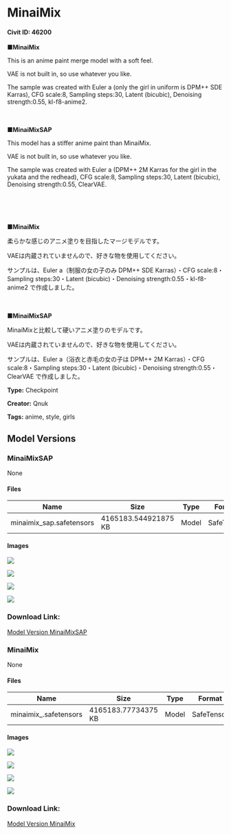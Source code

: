 # MinaiMix

#### Civit ID: 46200

<p><strong>■MinaiMix</strong></p><p>This is an anime paint merge model with a soft feel.</p><p>VAE is not built in, so use whatever you like.</p><p>The sample was created with Euler a (only the girl in uniform is DPM++ SDE Karras), CFG scale:8, Sampling steps:30, Latent (bicubic), Denoising strength:0.55, kl-f8-anime2.</p><p>　</p><p><strong>■MinaiMixSAP</strong></p><p>This model has a stiffer anime paint than MinaiMix.</p><p>VAE is not built in, so use whatever you like.</p><p>The sample was created with Euler a (DPM++ 2M Karras for the girl in the yukata and the redhead), CFG scale:8, Sampling steps:30, Latent (bicubic), Denoising strength:0.55, ClearVAE.</p><p>　</p><p>　</p><p><strong>■MinaiMix</strong></p><p>柔らかな感じのアニメ塗りを目指したマージモデルです。</p><p>VAEは内蔵されていませんので、好きな物を使用してください。</p><p>サンプルは、Euler a（制服の女の子のみ DPM++ SDE Karras）・CFG scale:8・Sampling steps:30・Latent (bicubic)・Denoising strength:0.55・kl-f8-anime2 で作成しました。</p><p>　</p><p><strong>■MinaiMixSAP</strong></p><p>MinaiMixと比較して硬いアニメ塗りのモデルです。</p><p>VAEは内蔵されていませんので、好きな物を使用してください。</p><p>サンプルは、Euler a（浴衣と赤毛の女の子は DPM++ 2M Karras）・CFG scale:8・Sampling steps:30・Latent (bicubic)・Denoising strength:0.55・ClearVAE で作成しました。</p>

**Type:** Checkpoint

**Creator:** Qnuk

**Tags:** anime, style, girls

## Model Versions

### MinaiMixSAP

None

#### Files

| Name | Size | Type | Format | Download Url | AutoV1 | AutoV2 | SHA256 | CRC32 | BLAKE3 |
| --- | --- | --- | --- | --- | --- | --- | --- | --- | --- |
| minaimix_sap.safetensors | 4165183.544921875 KB | Model | SafeTensor | https://civitai.com/api/download/models/62998 | DE35492A | E3D466945B | E3D466945BE1ABF2F31279503D3DEDD2FABBAE0BD0D4012A90F4B53722A52C4C | 5CCD7AAD | EEC6D411E4403CF415C75023DAE416ED3BA1BC0FD3D8F5B0B56499A8E4BCEEE3 |

#### Images

<p><img src="https://image.civitai.com/xG1nkqKTMzGDvpLrqFT7WA/3823e64d-1ece-4ab5-b051-212230a36fd3/width=450/693825.jpeg" /></p>

<p><img src="https://image.civitai.com/xG1nkqKTMzGDvpLrqFT7WA/aa0e0dea-ab1a-4d73-a5ec-a3f4b6abb0c2/width=450/693826.jpeg" /></p>

<p><img src="https://image.civitai.com/xG1nkqKTMzGDvpLrqFT7WA/97a4e842-312c-4e87-8ef5-07af734baff4/width=450/693828.jpeg" /></p>

<p><img src="https://image.civitai.com/xG1nkqKTMzGDvpLrqFT7WA/32769d46-4a86-424f-9dad-6c70e7cb206c/width=450/693827.jpeg" /></p>

### Download Link:

[Model Version MinaiMixSAP](https://civitai.com/api/download/models/62998)

### MinaiMix

None

#### Files

| Name | Size | Type | Format | Download Url | AutoV1 | AutoV2 | SHA256 | CRC32 | BLAKE3 |
| --- | --- | --- | --- | --- | --- | --- | --- | --- | --- |
| minaimix_.safetensors | 4165183.77734375 KB | Model | SafeTensor | https://civitai.com/api/download/models/50819 | 22ECEFFA | B9D36018BD | B9D36018BD35C4B2EE383FE40C707EEAF0C61816F0146167162DC555A892177B | 41321803 | ECCE0F0EF863F5C0F830E0C73F81A9B768BE9B8DFE29E8011DD78A2D1BFB20DF |

#### Images

<p><img src="https://image.civitai.com/xG1nkqKTMzGDvpLrqFT7WA/9be2bc2d-2caa-426f-dc81-e907f21bf400/width=450/546731.jpeg" /></p>

<p><img src="https://image.civitai.com/xG1nkqKTMzGDvpLrqFT7WA/f12a4445-5df7-4719-d4ea-19319967b200/width=450/546733.jpeg" /></p>

<p><img src="https://image.civitai.com/xG1nkqKTMzGDvpLrqFT7WA/9c140000-1038-450e-7c0c-f97eaa330800/width=450/546730.jpeg" /></p>

<p><img src="https://image.civitai.com/xG1nkqKTMzGDvpLrqFT7WA/11a0b4bb-4142-4733-5f1d-6e8617dbbb00/width=450/546732.jpeg" /></p>

### Download Link:

[Model Version MinaiMix](https://civitai.com/api/download/models/50819)

